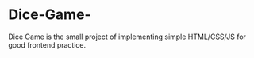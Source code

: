 # Dice-Game-
Dice Game is  the small project of implementing simple HTML/CSS/JS  for good frontend practice.
